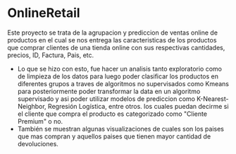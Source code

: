 # OnlineRetail
Este proyecto se trata de la agrupacion y prediccion de ventas online de productos en el cual se nos entrega las caracteristicas de los productos que comprar clientes de una tienda online con sus respectivas cantidades, precios, ID, Factura, Pais, etc. 

* Lo que se hizo con esto, fue hacer un analisis tanto exploratorio como de limpieza de los datos para luego poder clasificar los productos en diferentes grupos a traves de algoritmos no supervisados como Kmeans para posteriormente poder transformar la data en un algoritmo supervisado y asi poder utilizar modelos de prediccion como K-Nearest-Neighbor, Regresión Logística, entre otros. los cuales puedan decirme si el cliente que compra el producto es categorizado como "Cliente Premium" o no. 
* También se muestran algunas visualizaciones de cuales son los paises que mas compran y aquellos paises que tienen mayor cantidad de devoluciones.
